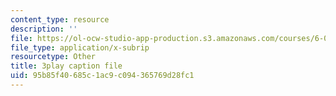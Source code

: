```yaml
---
content_type: resource
description: ''
file: https://ol-ocw-studio-app-production.s3.amazonaws.com/courses/6-004-computation-structures-spring-2017/95b85f40685c1ac9c094365769d28fc1_F5-87RM_zHA.srt
file_type: application/x-subrip
resourcetype: Other
title: 3play caption file
uid: 95b85f40-685c-1ac9-c094-365769d28fc1
---
```

